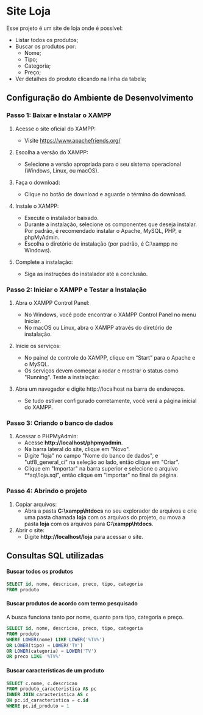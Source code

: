 # Site Loja

Esse projeto é um site de loja onde é possível:
- Listar todos os produtos;
- Buscar os produtos por:
  - Nome;
  - Tipo;
  - Categoria;
  - Preço;
- Ver detalhes do produto clicando na linha da tabela;

## Configuração do Ambiente de Desenvolvimento

### Passo 1: Baixar e Instalar o XAMPP

1. Acesse o site oficial do XAMPP:
   - Visite https://www.apachefriends.org/

2. Escolha a versão do XAMPP:
   - Selecione a versão apropriada para o seu sistema operacional (Windows, Linux, ou macOS).

3. Faça o download:
   - Clique no botão de download e aguarde o término do download.

4. Instale o XAMPP:
   - Execute o instalador baixado.
   - Durante a instalação, selecione os componentes que deseja instalar. Por padrão, é recomendado instalar o Apache, MySQL, PHP, e phpMyAdmin.
   - Escolha o diretório de instalação (por padrão, é C:\xampp no Windows).

5. Complete a instalação:
   - Siga as instruções do instalador até a conclusão.

### Passo 2: Iniciar o XAMPP e Testar a Instalação

1. Abra o XAMPP Control Panel:
   - No Windows, você pode encontrar o XAMPP Control Panel no menu Iniciar.
   - No macOS ou Linux, abra o XAMPP através do diretório de instalação.

2. Inicie os serviços:
   - No painel de controle do XAMPP, clique em “Start” para o Apache e o MySQL.
   - Os serviços devem começar a rodar e mostrar o status como "Running".
Teste a instalação:

3. Abra um navegador e digite http://localhost na barra de endereços.
   - Se tudo estiver configurado corretamente, você verá a página inicial do XAMPP.

### Passo 3: Criando o banco de dados

1. Acessar o PHPMyAdmin:
   - Acesse **http://localhost/phpmyadmin**.
   - Na barra lateral do site, clique em "Novo".
   - Digite "loja" no campo "Nome do banco de dados", e "utf8_general_ci" na seleção ao lado, então clique em "Criar".
   - Clique em "Importar" na barra superior e selecione o arquivo **sql/loja.sql", então clique em "Importar" no final da página.


### Passo 4: Abrindo o projeto

1. Copiar arquivos:
   - Abra a pasta **C:\xampp\htdocs** no seu explorador de arquivos e crie uma pasta chamada **loja** com os arquivos do projeto, ou mova a pasta **loja** com os arquivos para **C:\xampp\htdocs**.
2. Abrir o site:
   - Digite **http://localhost/loja** para acessar o site.


## Consultas SQL utilizadas

#### Buscar todos os produtos
```sql
SELECT id, nome, descricao, preco, tipo, categoria
FROM produto
```

#### Buscar produtos de acordo com termo pesquisado
A busca funciona tanto por nome, quanto para tipo, categoria e preço.

```sql
SELECT id, nome, descricao, preco, tipo, categoria
FROM produto
WHERE LOWER(nome) LIKE LOWER('%TV%')
OR LOWER(tipo) = LOWER('TV')
OR LOWER(categoria) = LOWER('TV')
OR preco LIKE '%TV%'
```

#### Buscar características de um produto
```sql
SELECT c.nome, c.descricao
FROM produto_caracteristica AS pc
INNER JOIN caracteristica AS c
ON pc.id_caracteristica = c.id
WHERE pc.id_produto = 1
```
